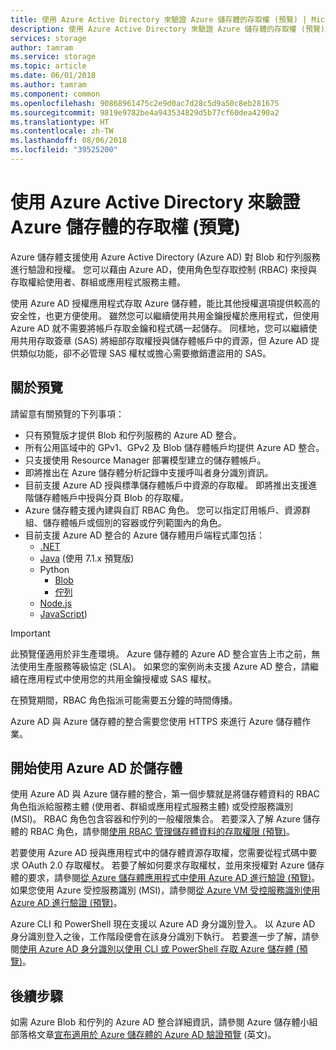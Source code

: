 ```yaml
---
title: 使用 Azure Active Directory 來驗證 Azure 儲存體的存取權 (預覽) | Microsoft Docs
description: 使用 Azure Active Directory 來驗證 Azure 儲存體的存取權 (預覽)。
services: storage
author: tamram
ms.service: storage
ms.topic: article
ms.date: 06/01/2018
ms.author: tamram
ms.component: common
ms.openlocfilehash: 90868961475c2e9d0ac7d28c5d9a50c8eb281675
ms.sourcegitcommit: 9819e9782be4a943534829d5b77cf60dea4290a2
ms.translationtype: HT
ms.contentlocale: zh-TW
ms.lasthandoff: 08/06/2018
ms.locfileid: "39525200"
---
```

# <a name="authenticate-access-to-azure-storage-using-azure-active-directory-preview"></a>使用 Azure Active Directory 來驗證 Azure 儲存體的存取權 (預覽)

Azure 儲存體支援使用 Azure Active Directory (Azure AD) 對 Blob 和佇列服務進行驗證和授權。 您可以藉由 Azure AD，使用角色型存取控制 (RBAC) 來授與存取權給使用者、群組或應用程式服務主體。 

使用 Azure AD 授權應用程式存取 Azure 儲存體，能比其他授權選項提供較高的安全性，也更方便使用。 雖然您可以繼續使用共用金鑰授權於應用程式，但使用 Azure AD 就不需要將帳戶存取金鑰和程式碼一起儲存。 同樣地，您可以繼續使用共用存取簽章 (SAS) 將細部存取權授與儲存體帳戶中的資源，但 Azure AD 提供類似功能，卻不必管理 SAS 權杖或擔心需要撤銷遭盜用的 SAS。

## <a name="about-the-preview"></a>關於預覽

請留意有關預覽的下列事項：

- 只有預覽版才提供 Blob 和佇列服務的 Azure AD 整合。
- 所有公用區域中的 GPv1、GPv2 及 Blob 儲存體帳戶均提供 Azure AD 整合。 
- 只支援使用 Resource Manager 部署模型建立的儲存體帳戶。 
- 即將推出在 Azure 儲存體分析記錄中支援呼叫者身分識別資訊。
- 目前支援 Azure AD 授與標準儲存體帳戶中資源的存取權。 即將推出支援進階儲存體帳戶中授與分頁 Blob 的存取權。
- Azure 儲存體支援內建與自訂 RBAC 角色。 您可以指定訂用帳戶、資源群組、儲存體帳戶或個別的容器或佇列範圍內的角色。
- 目前支援 Azure AD 整合的 Azure 儲存體用戶端程式庫包括：
    - [.NET](https://www.nuget.org/packages/WindowsAzure.Storage/9.2.0)
    - [Java](http://mvnrepository.com/artifact/com.microsoft.azure/azure-storage) (使用 7.1.x 預覽版)
    - Python
        - [Blob](https://github.com/Azure/azure-storage-python/releases/tag/v1.2.0rc1-blob)
        - [佇列](https://github.com/Azure/azure-storage-python/releases/tag/v1.2.0rc1-queue)
    - [Node.js](https://www.npmjs.com/package/azure-storage)
    - [JavaScript](https://aka.ms/downloadazurestoragejs))

> [!IMPORTANT]
> 此預覽僅適用於非生產環境。 Azure 儲存體的 Azure AD 整合宣告上市之前，無法使用生產服務等級協定 (SLA)。 如果您的案例尚未支援 Azure AD 整合，請繼續在應用程式中使用您的共用金鑰授權或 SAS 權杖。
>
> 在預覽期間，RBAC 角色指派可能需要五分鐘的時間傳播。
>
> Azure AD 與 Azure 儲存體的整合需要您使用 HTTPS 來進行 Azure 儲存體作業。

## <a name="get-started-with-azure-ad-for-storage"></a>開始使用 Azure AD 於儲存體

使用 Azure AD 與 Azure 儲存體的整合，第一個步驟就是將儲存體資料的 RBAC 角色指派給服務主體 (使用者、群組或應用程式服務主體) 或受控服務識別 (MSI)。 RBAC 角色包含容器和佇列的一般權限集合。 若要深入了解 Azure 儲存體的 RBAC 角色，請參閱[使用 RBAC 管理儲存體資料的存取權限 (預覽)](storage-auth-aad-rbac.md)。

若要使用 Azure AD 授與應用程式中的儲存體資源存取權，您需要從程式碼中要求 OAuth 2.0 存取權杖。 若要了解如何要求存取權杖，並用來授權對 Azure 儲存體的要求，請參閱[從 Azure 儲存體應用程式中使用 Azure AD 進行驗證 (預覽)](storage-auth-aad-app.md)。 如果您使用 Azure 受控服務識別 (MSI)，請參閱[從 Azure VM 受控服務識別使用 Azure AD 進行驗證 (預覽)](storage-auth-aad-msi.md)。

Azure CLI 和 PowerShell 現在支援以 Azure AD 身分識別登入。 以 Azure AD 身分識別登入之後，工作階段便會在該身分識別下執行。 若要進一步了解，請參閱[使用 Azure AD 身分識別以使用 CLI 或 PowerShell 存取 Azure 儲存體 (預覽)](storage-auth-aad-script.md)。

## <a name="next-steps"></a>後續步驟

如需 Azure Blob 和佇列的 Azure AD 整合詳細資訊，請參閱 Azure 儲存體小組部落格文章[宣布適用於 Azure 儲存體的 Azure AD 驗證預覽](https://azure.microsoft.com/blog/announcing-the-preview-of-aad-authentication-for-storage/) \(英文\)。
